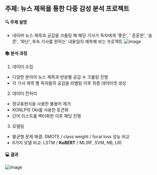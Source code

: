 ## 주제: 뉴스 제목을 통한 다중 감성 분석 프로젝트

#### 🔍 주제 설명
- 네이버 뉴스 제목과 공감을 크롤링 해 해당 기사가 독자에게 '좋은', ' 훈훈한', '슬픈', '화난', 후속 기사를 원하는' 내용일지 예측해 보는 프로젝트
![image](https://user-images.githubusercontent.com/79184083/219857438-b6a009ae-7533-4edc-b006-587b89620e1e.png)

#### 📚 분석 과정

1. 데이터 수집
- 다양한 분야의 뉴스 제목과 반응별 공감 수 크롤링 진행
- 각 기사 제목 별 독자들의 공감을 라벨링 이후 최종 데이터셋 생성

2. 데이터 전처리
- 정규표현식을 사용한 불용어 제거
- KONLP의 Okt를 사용한 토큰화
- 단어 리스트를 벡터화한 이후 패딩 진행

3. 모델링
- 불균형 문제 해결: SMOTE / class weight / focal loss 성능 비교
- 6가지 모델 비교: LSTM / **KoBERT** / ML(RF, SVM, NB, LR)

#### 💻 결과

![image](https://user-images.githubusercontent.com/79184083/219857622-41145aa8-ea8b-4d8d-b8e3-7682bf646aef.png)

